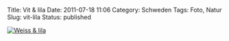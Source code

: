 Title: Vit & lila
Date: 2011-07-18 11:06
Category: Schweden
Tags: Foto, Natur
Slug: vit-lila
Status: published

[![Weiss & lila](/pic/lilavitklockor_s.jpg "Weiss & lila")](/pic/lilavitklockor_l.jpg)


